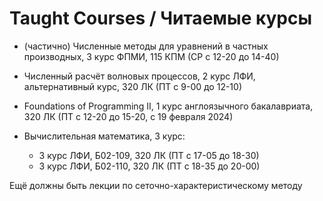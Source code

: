 # Taught Courses / Читаемые курсы
- (частично) Численные методы для уравнений в частных производных, 3 курс ФПМИ, 115 КПМ (СР с 12-20 до 14-40)

- Численный расчёт волновых процессов, 2 курс ЛФИ, альтернативный курс, 320 ЛК (ПТ с 9-00 до 12-10)
- Foundations of Programming II, 1 курс англоязычного бакалавриата, 320 ЛК (ПТ с 12-20 до 15-20, с 19 февраля 2024)
- Вычислительная математика, 3 курс:
  - 3 курс ЛФИ, Б02-109, 320 ЛК (ПТ с 17-05 до 18-30)
  - 3 курс ЛФИ, Б02-110, 320 ЛК (ПТ с 18-35 до 20-00)
    
Ещё должны быть лекции по сеточно-характеристическому методу
